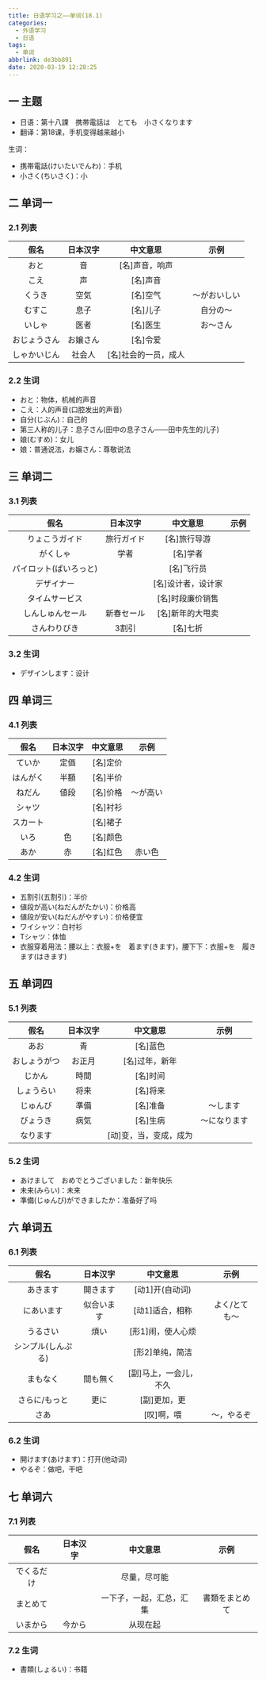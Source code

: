 ```yaml
---
title: 日语学习之——单词(18.1)
categories:
  - 外语学习
  - 日语
tags:
  - 单词
abbrlink: de3bb891
date: 2020-03-19 12:28:25
---
```

## 一  主题

* 日语：第十八課　携帯電話は　とても　小さくなります
* 翻译：第18课，手机变得越来越小

生词：  

* 携帯電話(けいたいでんわ)：手机
* 小さく(ちいさく)：小

<!--more-->

## 二 单词一

### 2.1 列表

|     假名     | 日本汉字 |       中文意思       |     示例     |
| :----------: | :------: | :------------------: | :----------: |
|     おと     |    音    |    [名]声音，响声    |              |
|     こえ     |    声    |       [名]声音       |              |
|    くうき    |   空気   |       [名]空气       | ～がおいしい |
|    むすこ    |   息子   |       [名]儿子       |   自分の〜   |
|    いしゃ    |   医者   |       [名]医生       |   お〜さん   |
| おじょうさん | お嬢さん |       [名]令爱       |              |
| しゃかいじん |  社会人  | [名]社会的一员，成人 |              |

### 2.2 生词

* おと：物体，机械的声音
* こえ：人的声音(口腔发出的声音)
* 自分(じぶん)：自己的
* 第三人称的儿子：息子さん(田中の息子さん——田中先生的儿子)
* 娘(むすめ)：女儿
* 娘：普通说法，お嬢さん：尊敬说法

## 三 单词二

### 3.1 列表

|          假名          |  日本汉字  |      中文意思      | 示例 |
| :--------------------: | :--------: | :----------------: | :--: |
|     りょこうガイド     | 旅行ガイド |    [名]旅行导游    |      |
|        がくしゃ        |    学者    |      [名]学者      |      |
| パイロット(ぱいろっと) |            |     [名]飞行员     |      |
|       デザイナー       |            | [名]设计者，设计家 |      |
|     タイムサービス     |            |  [名]时段廉价销售  |      |
|    しんしゅんセール    | 新春セール |  [名]新年的大甩卖  |      |
|      さんわりびき      |   3割引    |      [名]七折      |      |

### 3.2 生词

* デザインします：设计

## 四 单词三

### 4.1 列表

|   假名   | 日本汉字 | 中文意思 |   示例   |
| :------: | :------: | :------: | :------: |
|  ていか  |   定価   | [名]定价 |          |
| はんがく |   半額   | [名]半价 |          |
|  ねだん  |   値段   | [名]价格 | ～が高い |
|  シャツ  |          | [名]衬衫 |          |
| スカート |          | [名]裙子 |          |
|   いろ   |    色    | [名]颜色 |          |
|   あか   |    赤    | [名]红色 |  赤い色  |

### 4.2 生词

* 五割引(五割引)：半价
* 値段が高い(ねだんがたかい)：价格高
* 値段が安い(ねだんがやすい)：价格便宜
* ワイシャツ：白衬衫
* Tシャツ：体恤
* 衣服穿着用法：腰以上：衣服+を　着ます(きます)，腰下下：衣服+を　履きます(はきます)

## 五 单词四

### 5.1 列表

|     假名     | 日本汉字 |        中文意思        |     示例     |
| :----------: | :------: | :--------------------: | :----------: |
|     あお     |    青    |        [名]蓝色        |              |
| おしょうがつ |  お正月  |     [名]过年，新年     |              |
|    じかん    |   時間   |        [名]时间        |              |
|  しょうらい  |   将来   |        [名]将来        |              |
|   じゅんび   |   準備   |        [名]准备        |   ～します   |
|   びょうき   |   病気   |        [名]生病        | ～になります |
|   なります   |          | [动]变，当，变成，成为 |              |

### 5.2 生词

* あけまして　おめでとうございました：新年快乐
* 未来(みらい)：未来
* 準備(じゅんび)ができましたか：准备好了吗

## 六 单词五

### 6.1 列表

|        假名        |  日本汉字  |        中文意思        |     示例      |
| :----------------: | :--------: | :--------------------: | :-----------: |
|      あきます      |  開きます  |    [动1]开(自动词)     |               |
|     にあいます     | 似合います |    [动1]适合，相称     | よく/とても〜 |
|      うるさい      |    煩い    |   [形1]闹，使人心烦    |               |
| シンプル(しんぷる) |            |    [形2]单纯，简洁     |               |
|      まもなく      |  間も無く  | [副]马上，一会儿，不久 |               |
|   さらに/もっと    |    更に    |      [副]更加，更      |               |
|        さあ        |            |       [叹]啊，喂       |  ～，やるぞ   |

### 6.2 生词

* 開けます(あけます)：打开(他动词)
* やるぞ：做吧，干吧

## 七 单词六

### 7.1 列表

|    假名    | 日本汉字 |         中文意思         |      示例      |
| :--------: | :------: | :----------------------: | :------------: |
| でくるだけ |          |       尽量，尽可能       |                |
|  まとめて  |          | 一下子，一起，汇总，汇集 | 書類をまとめて |
|  いまから  |  今から  |         从现在起         |                |

### 7.2 生词

* 書類(しょるい)：书籍